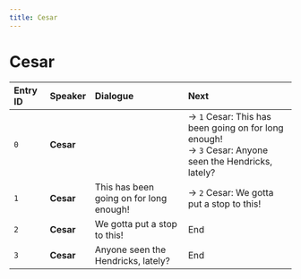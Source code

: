 ```yaml
---
title: Cesar
---
```


# Cesar


| Entry ID | Speaker | Dialogue | Next |
| :------- | :------ | :------- | :------------ |
| `0` | **Cesar** |  | → `1` Cesar: This has been going on for long enough\!<br>→ `3` Cesar: Anyone seen the Hendricks, lately? |
| `1` | **Cesar** | This has been going on for long enough\! | → `2` Cesar: We gotta put a stop to this\! |
| `2` | **Cesar** | We gotta put a stop to this\! | End |
| `3` | **Cesar** | Anyone seen the Hendricks, lately? | End |
